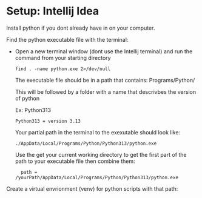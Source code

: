 # Setup: Intellij Idea

Install python if you dont already have in on your computer.

Find the python executable file with the terminal:

- Open a new terminal window (dont use the Intellij terminal) and run the command from your starting directory

      find . -name python.exe 2>/dev/null

  The executable file should be in a path that contains: Programs/Python/

  This will be followed by a folder with a name that descrivbes the version of python

  Ex: Python313

      Python313 = version 3.13

  Your partial path in the terminal to the exexutable should look like:

      ./AppData/Local/Programs/Python/Python313/python.exe

  Use the get your current working directory to get the first part of the path to your executable file then combine them:

        path = /yourPath/AppData/Local/Programs/Python/Python313/python.exe

Create a virtual envrionment (venv) for python scripts with that path:
      

